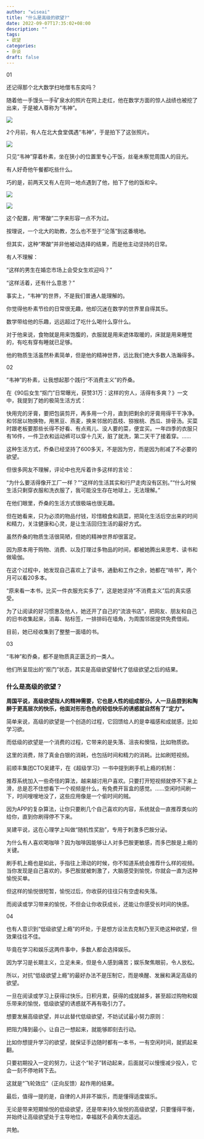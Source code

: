 ```yaml
---
author: "wiseai"
title: "什么是高级的欲望?"
date: 2022-09-07T17:35:02+08:00
description: ""
tags:
- 欲望
categories:
- 杂谈
draft: false
---
```

01

还记得那个北大数学扫地僧韦东奕吗？

随着他一手馒头一手矿泉水的照片在网上走红，他在数学方面的惊人战绩也被挖了出来，于是被人尊称为“韦神”。

![](/images/高级欲望1.png)

2个月前，有人在北大食堂偶遇“韦神”，于是拍下了这张照片。

![](/images/高级欲望4.jpeg)

只见“韦神”穿着朴素，坐在狭小的位置里专心干饭，丝毫未察觉周围人的目光。

有人好奇他午餐都吃些什么。

巧的是，前两天又有人在同一地点遇到了他，拍下了他的饭和伞。

![](/images/高级欲望3.jpeg)

![](/images/高级欲望2.jpeg)

这个配置，用“寒酸”二字来形容一点不为过。

按理说，一个北大的助教，怎么也不至于“沦落”到这番境地。

但其实，这种“寒酸”并非他被动选择的结果，而是他主动坚持的日常。

有人不理解：

“这样的男生在婚恋市场上会受女生欢迎吗？”

“这样活着，还有什么意思？”


事实上，“韦神”的世界，不是我们普通人能理解的。

你觉得他朴素节俭的日常很无趣，他却沉迷在数学的世界里自得其乐。

数学带给他的乐趣，远远超过了吃什么喝什么穿什么。

对于他来说，食物就是用来饱腹的，衣服就是用来遮体取暖的，床就是用来睡觉的，有吃有穿有睡就已足够。

他的物质生活虽然朴素简单，但是他的精神世界，远比我们绝大多数人浩瀚得多。

02

“韦神”的朴素，让我想起那个践行“不消费主义”的乔桑。

在《90后女生“抠门”日常曝光，获赞31万：这样的穷人，活得有多爽？》一文中，我提到了她的极简生活方式：

快用完的牙膏，要把包装剪开，再多用一个月，直到把剩余的牙膏用得干干净净。和邻居以物换物，用黑豆、燕麦，换来邻居的荔枝、猕猴桃、西瓜、排骨汤。买菜时跟老板要那些长得不好看、有点焉儿、没人要的菜，便宜买。一年四季的衣服只有16件，一件卫衣和运动裤可以穿十几天，脏了就洗，第二天干了接着穿。……


这种生活方式，乔桑已经坚持了600多天，不是因为穷，而是因为削减了不必要的欲望。

但很多网友不理解，评论中也充斥着许多这样的言论：

“为什么要活得像开工厂一样？”“这样的生活其实和行尸走肉没有区别。”“什么时候生活只剩穿衣服和洗衣服了，我可能没生存在地球上，无法理解。”




在他们眼里，乔桑的生活方式很极端也很无趣。

但在她看来，只为必须的物品付钱，珍惜粮食和蔬菜，把简化生活后空出来的时间和精力，关注健康和心灵，是让生活回归生活的最好方式。

虽然乔桑的物质生活很简陋，但她的精神世界却很富足。

因为原本用于购物、消费、以及打理过多物品的时间，都被她腾出来思考、读书和做瑜伽。

在这个过程中，她发现自己喜欢上了读书，通勤和工作之余，她都在“啃书”，两个月可以看20多本。

“原来看一本书，比买一件衣服充实多了”，这是她坚持“不消费主义”后的真实感受。

为了让阅读的好习惯惠及他人，她还开了自己的“流浪书店”，把网友、朋友和自己的旧书收集起来，消毒、贴标签，一排排码在墙角，为周围邻居提供免费借阅。

目前，她已经收集到了整整一面墙的书。


03

“韦神”和乔桑，都不是物质真正匮乏的一类人。

他们所呈现出的“抠门”状态，其实是高级欲望替代了低级欲望之后的结果。

### 什么是高级的欲望？

**周国平说，高级欲望指人的精神需要，它也是人性的组成部分。人一旦品尝到和陶醉于更高层次的快乐，他面对形形色色的较低快乐的诱惑就自然有了“定力”。**

简单来说，高级的欲望是一个创造的过程，它回馈给人的是幸福感和成就感，比如学习欲。

而低级的欲望是一个消费的过程，它带来的是失落、沮丧和懊恼，比如物质欲。

这里的消费，除了真金白银的消耗，也包括时间和精力的消耗。比如刷短视频。

前顺丰集团CTO吴建平，在《超级学习》一书中提到刷手机上瘾的机制：

推荐系统加入一些奇怪的算法，越来越讨用户喜欢。只要打开短视频就停不下来上滑，总是忍不住想看下一个视频是什么，有免费开盲盒的感觉。……空闲时间刷一下，时间嗖嗖地没了，这些应用像是一个偷时间的贼。

因为APP的复杂算法，让你只要刷几个自己喜欢的内容，系统就会一直推荐类似的给你，直到你刷得停不下来。

吴建平说，这在心理学上叫做“随机性奖励”，专用于刺激多巴胺分泌。

为什么有人喜欢喝咖啡？因为咖啡因能够让人对多巴胺更敏感，而多巴胺是上瘾的关键。

刷手机上瘾也是如此，手指往上滑动的时候，你不知道系统会推荐什么样的视频。当你发现是自己喜欢的，多巴胺就被刺激了，大脑感受到愉悦，你就会一直为这种愉悦买单。

但这样的愉悦很短暂，愉悦过后，你收获的往往只有空虚和失落。

而阅读或学习带来的愉悦，不但会让你收获成长，还能让你感受长时间的快感。

04

也有人意识到“低级欲望上瘾”的坏处，于是想方设法去克制乃至灭绝这种欲望，但效果往往不佳。

毕竟在学习和娱乐这两件事中，多数人都会选择娱乐。

因为学习是长期主义，立足未来，但是令人感到痛苦；娱乐聚焦眼前，令人放松。

所以，对抗“低级欲望上瘾”的最好办法不是压制它，而是唤醒、发展和满足高级的欲望。

一旦在阅读或学习上获得过快乐，日积月累，获得的成就越多，甚至超过购物和娱乐带来的愉悦，低级欲望的诱惑就不再有吸引力了。

想要发展高级欲望，并以此替代低级欲望，不妨试试最小努力原则：

把阻力降到最小，让自己一想起来，就能够即刻去行动。

比如你想提升学习的欲望，就保证手边随时都有一本书，一有空闲时间，就抓起来翻。

只要初期投入一定的努力，让这个“轮子”转动起来，后面就可以慢慢减少投入，它会一刻不停地转下去。

这就是“飞轮效应”（正向反馈）起作用的结果。

最后，值得一提的是，自律的人并非不娱乐，而是懂得适度娱乐。

无论是带来短期愉悦的低级欲望，还是带来持久愉悦的高级欲望，只要懂得平衡，并始终让高级欲望处于主导地位，幸福就不会离你太遥远。

共勉。